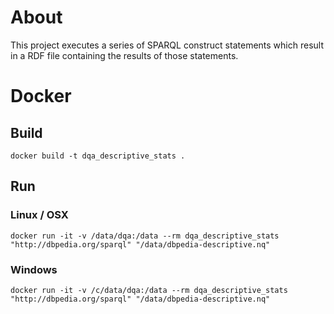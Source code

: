 # About
This project executes a series of SPARQL construct statements which result in a RDF file containing the results of those statements.
# Docker
## Build
```
docker build -t dqa_descriptive_stats .
```
## Run
### Linux / OSX
```
docker run -it -v /data/dqa:/data --rm dqa_descriptive_stats "http://dbpedia.org/sparql" "/data/dbpedia-descriptive.nq"
```
### Windows
```
docker run -it -v /c/data/dqa:/data --rm dqa_descriptive_stats "http://dbpedia.org/sparql" "/data/dbpedia-descriptive.nq"
```

